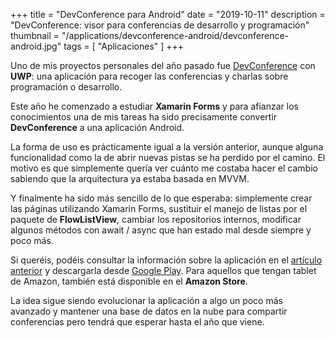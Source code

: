 +++
title = "DevConference para Android"
date = "2019-10-11"
description = "DevConference: visor para conferencias de desarrollo y programación"
thumbnail = "/applications/devconference-android/devconference-android.jpg"
tags = [ "Aplicaciones" ]
+++

Uno de mis proyectos personales del año pasado fue [DevConference](/blog/applications/devconference/devconference) con **UWP**:
una aplicación para recoger las conferencias y charlas sobre programación o desarrollo.
	
Este año he comenzado a estudiar **Xamarin Forms** y para afianzar los conocimientos una de mis tareas ha sido precisamente
convertir **DevConference** a una aplicación Android.
	
La forma de uso es prácticamente igual a la versión anterior, aunque alguna funcionalidad como la de abrir nuevas pistas
se ha perdido por el camino. El motivo es que simplemente quería ver cuánto me costaba hacer el cambio sabiendo que la arquitectura
ya estaba basada en MVVM.

Y finalmente ha sido más sencillo de lo que esperaba: simplemente crear las páginas utilizando Xamarin Forms, sustituir el manejo
de listas por el paquete de **FlowListView**, cambiar los repositorios internos, modificar
algunos métodos con await / async que han estado mal desde siempre y poco más.

Si queréis, podéis consultar la información sobre la aplicación en el [artículo anterior](/blog/applications/devconference/devconference) y
descargarla desde [Google Play](https://play.google.com/store/apps/details?id=com.bau.devconference).
Para aquellos que tengan tablet de Amazon, también está disponible en el **Amazon Store**.

La idea sigue siendo evolucionar la aplicación a algo un poco más avanzado y mantener una base de datos en la nube para compartir
conferencias pero tendrá que esperar hasta el año que viene.